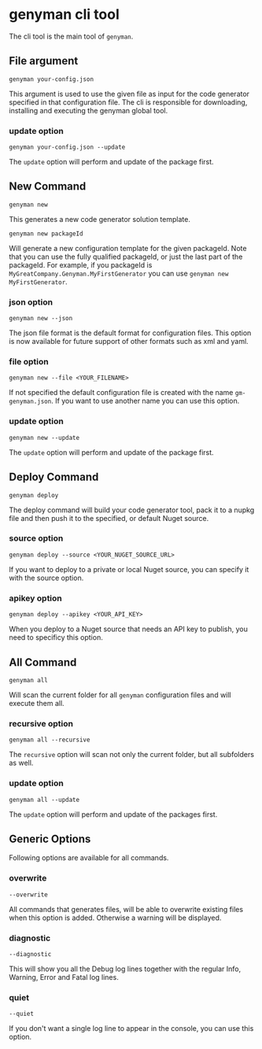 # genyman cli tool

The cli tool is the main tool of `genyman`. 

## File argument

`genyman your-config.json`

This argument is used to use the given file as input for the code generator specified in that configuration file. The cli is responsible for downloading, installing and executing the genyman global tool.

### update option

`genyman your-config.json --update`

The `update` option will perform and update of the package first.

## New Command

`genyman new`

This generates a new code generator solution template.

`genyman new packageId`

Will generate a new configuration template for the given packageId. 
Note that you can use the fully qualified packageId, or just the last part of the packageId.
For example, if you packageId is `MyGreatCompany.Genyman.MyFirstGenerator` you can use `genyman new MyFirstGenerator`.

### json option

`genyman new --json`

The json file format is the default format for configuration files. This option is now available for future support of other formats such as xml and yaml.

### file option

`genyman new --file <YOUR_FILENAME>`

If not specified the default configuration file is created with the name `gm-genyman.json`. If you want to use another name you can use this option.

### update option

`genyman new --update`

The `update` option will perform and update of the package first.

## Deploy Command

`genyman deploy`

The deploy command will build your code generator tool, pack it to a nupkg file and then push it to the specified, or default Nuget source.

### source option

`genyman deploy --source <YOUR_NUGET_SOURCE_URL>`

If you want to deploy to a private or local Nuget source, you can specify it with the source option.

### apikey option

`genyman deploy --apikey <YOUR_API_KEY>`

When you deploy to a Nuget source that needs an API key to publish, you need to specificy this option.

## All Command

`genyman all`

Will scan the current folder for all `genyman` configuration files and will execute them all.

### recursive option

`genyman all --recursive`

The `recursive` option will scan not only the current folder, but all subfolders as well.

### update option

`genyman all --update`

The `update` option will perform and update of the packages first.


## Generic Options

Following options are available for all commands.

### overwrite

`--overwrite`

All commands that generates files, will be able to overwrite existing files when this option is added. Otherwise a warning will be displayed.

### diagnostic

`--diagnostic`

This will show you all the Debug log lines together with the regular Info, Warning, Error and Fatal log lines.

### quiet

`--quiet`

If you don't want a single log line to appear in the console, you can use this option.